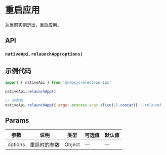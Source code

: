 # 重启应用

从当前实例退出，重启应用。

## API
### `nativeApi.relaunchApp(options)`
### 

## 示例代码
```js
import { nativeApi } from '@neosjs/electron-ipc'

nativeApi.relaunchApp()

// 带参数
nativeApi.relaunchApp({ args: process.argv.slice(1).concat(['--relaunch']) })
```

## Params

| 参数  | 说明     | 类型   | 可选值     | 默认值 |
| ----- | -------- | ------ | ---------- | ------ |
| options | 重启时的参数 | Object | — | —     |
